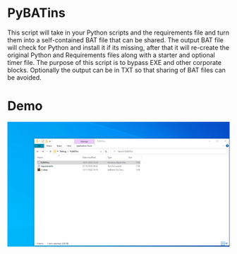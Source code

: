 # PyBATins
This script will take in your Python scripts and the requirements file and turn them into a self-contained BAT file that can be shared.
The output BAT file will check for Python and install it if its missing, after that it will re-create the original Python and Requirements files along with a starter and optional timer file. 
The purpose of this script is to bypass EXE and other corporate blocks. 
Optionally the output can be in TXT so that sharing of BAT files can be avoided.  

# Demo
![](https://github.com/kbkozlev/PyBATins/blob/master/Animation.gif)
